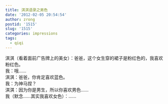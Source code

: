 ```yaml
---
title: 淇淇语录之男色
date: '2012-02-05 20:54:54'
author: zrong
postid: '1515'
slug: '1515'
categories: impressions
tags:
  - qiqi
---
```


淇淇（看着面前广告牌上的美女）：爸爸，这个女生穿的裙子是粉红色的，我喜欢粉红色。  
我：哦……  
淇淇：爸爸，你肯定喜欢蓝色。  
我：为神马捏？  
淇淇：因为你是男生，所以你喜欢男色……  
我（默念……其实我喜欢女色）：……

